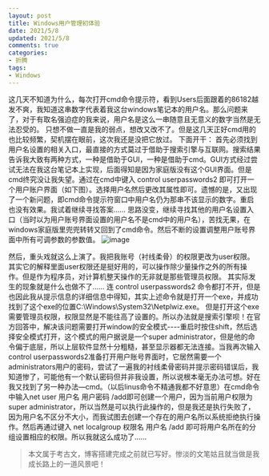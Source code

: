 ```yaml
---
layout: post
title: Windows用户管理初体验
date: 2021/5/8
updated: 2021/5/8
comments: true
categories: 
- 折腾
tags:
- Windows
---
```


这几天不知道为什么，每次打开cmd命令提示符，看到Users后面跟着的86182越发不爽，我知道这串数字代表着我这台windows笔记本的用户名。那么问题来了，对于有取名强迫症的我来说，用户名是这么一串随意且无意义的数字当然是无法忍受的。
只想不做一直是我的弱点，想改又改不了。但是这几天正好cmd用的也比较频繁，契机摆在眼前，这次我还是没把它放过。
下面开干：
首先必须找到用户名设置的相关入口，最直接的方式莫过于借助于搜索引擎与互联网。搜索结果告诉我大致有两种方式，一种是借助于GUI，一种是借助于cmd。GUI方式经过尝试无法在我这台笔记本上实现，后面得知是因为家庭版没有这个GUI界面。但是cmd终究没让我失望。通过在cmd中键入  control userpasswords2   即可打开一个用户账户界面（如下图）。选择用户名然后更改其属性即可。遗憾的是，又出现了一个新问题，即cmd命令提示符窗口中用户名仍为那串不该显示的数字。重启也没有效果。我试着继续寻找答案……
思路没变，继续寻找其他的用户名设置入口（当时以为用户账号界面设置的用户名不是cmd中的用户名），苦找无果，在windows家庭版里兜兜转转又回到了cmd命令。然后不断的设置调整用户账号界面中所有可调参数的参数值。
![image](https://user-images.githubusercontent.com/74645100/143529147-1b8f224b-e299-4184-a5ba-d3450db92e7a.png)
 
然后，重头戏就这么上演了。我把我账号（衬线柔骨）的权限更改为user权限。其实它的解释里面user权限还是挺好用的，可以操作除少量操作之外的所有操作。但是作为程序员，对计算机整天操作的无非就是那些管理员权限。
其实际发生的现象就是什么也做不了……
连 control userpasswords2 命令都打不开，但是也因此我从提示信息的详细信息中得知，其实上述命令就是打开一个exe，并成功找到了这个exe的位置C:\Windows\System32\Netplwiz.exe。
但是打开这个exe需要管理员权限，权限显然是不能往高了设置的。所以办法就是搜索引擎呗！在官方回答中，解决该问题需要打开window的安全模式----重启时按住shift，然后选择安全模式打开，这个模式的用户据说是一个super administrator，但是他的命令偏于底层，所以上层软件显然十分粗糙，甚至显示器都无法连接。当我再次输入  control userpasswords2准备打开用户账号界面时，它居然需要一个administrators用户的密码，尝试了一遍我的衬线柔骨密码并提示密码错误后，我知道惨了，可能他有一个默认密码但并非我设置，所以说根本毫无办法可想。好在我又找到了另一种办法—cmd。（以后linus命令不精通我都不好意思）在cmd命令中输入net user 用户名 用户密码 /add即可创建一个用户，因为当前用户权限为super administrator，所以当然是可以执行此操作的，但是我还是执行失败了，因为用户名不区分不大小，而我试图去创建一个存在的用户名所以系统拒绝执行操作。然后再通过键入 net localgroup 权限名 用户名 /add 即可将用户名所在的分组设置相应的权限。所以我就这么成功了……

> 本文属于考古文，博客搭建完成之前就已写好。惨淡的文笔姑且就当做是我成长路上的一道风景吧！